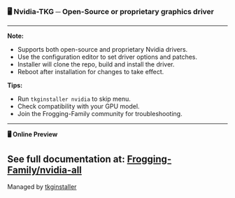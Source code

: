 ### 🖥️ Nvidia-TKG ─ Open-Source or proprietary graphics driver

---
**Note:**
- Supports both open-source and proprietary Nvidia drivers.
- Use the configuration editor to set driver options and patches.
- Installer will clone the repo, build and install the driver.
- Reboot after installation for changes to take effect.

**Tips:**
- Run `tkginstaller nvidia` to skip menu.
- Check compatibility with your GPU model.
- Join the Frogging-Family community for troubleshooting.

---
**🖥️ Online Preview**

See full documentation at:
[Frogging-Family/nvidia-all](https://github.com/Frogging-Family/nvidia-all/blob/master/README.md)
---
Managed by [tkginstaller](https://github.com/damachine/tkginstaller)
